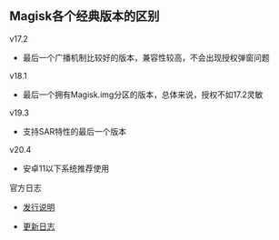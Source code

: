 ## Magisk各个经典版本的区别
v17.2
- 最后一个广播机制比较好的版本，兼容性较高，不会出现授权弹窗问题

v18.1
- 最后一个拥有Magisk.img分区的版本，总体来说，授权不如17.2灵敏

v19.3

- 支持SAR特性的最后一个版本

v20.4

- 安卓11以下系统推荐使用



官方日志

- [发行说明](https://topjohnwu.github.io/Magisk/releases/)

- [更新日志](https://topjohnwu.github.io/Magisk/changes.html)

